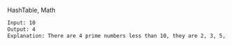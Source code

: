 HashTable, Math

```html
Input: 10
Output: 4
Explanation: There are 4 prime numbers less than 10, they are 2, 3, 5, 7.
``` 